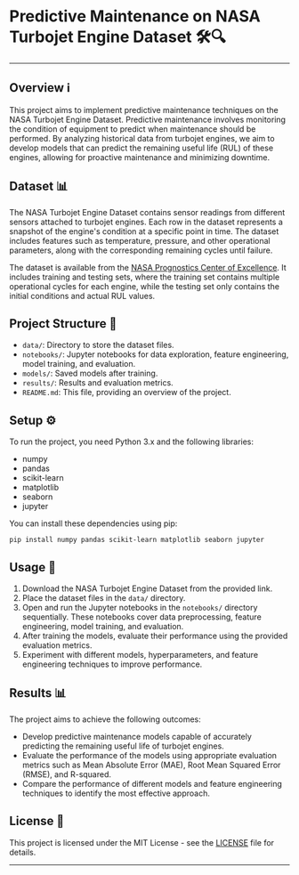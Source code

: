 # Predictive Maintenance on NASA Turbojet Engine Dataset 🛠️🔍
---
## Overview ℹ️
This project aims to implement predictive maintenance techniques on the NASA Turbojet Engine Dataset. Predictive maintenance involves monitoring the condition of equipment to predict when maintenance should be performed. By analyzing historical data from turbojet engines, we aim to develop models that can predict the remaining useful life (RUL) of these engines, allowing for proactive maintenance and minimizing downtime.

## Dataset 📊
The NASA Turbojet Engine Dataset contains sensor readings from different sensors attached to turbojet engines. Each row in the dataset represents a snapshot of the engine's condition at a specific point in time. The dataset includes features such as temperature, pressure, and other operational parameters, along with the corresponding remaining cycles until failure.

The dataset is available from the [NASA Prognostics Center of Excellence](https://ti.arc.nasa.gov/tech/dash/groups/pcoe/prognostic-data-repository/#turbofan). It includes training and testing sets, where the training set contains multiple operational cycles for each engine, while the testing set only contains the initial conditions and actual RUL values.

## Project Structure 📂
- `data/`: Directory to store the dataset files.
- `notebooks/`: Jupyter notebooks for data exploration, feature engineering, model training, and evaluation.
- `models/`: Saved models after training.
- `results/`: Results and evaluation metrics.
- `README.md`: This file, providing an overview of the project.

## Setup ⚙️
To run the project, you need Python 3.x and the following libraries:
- numpy
- pandas
- scikit-learn
- matplotlib
- seaborn
- jupyter

You can install these dependencies using pip:

```
pip install numpy pandas scikit-learn matplotlib seaborn jupyter
```

## Usage 🚀
1. Download the NASA Turbojet Engine Dataset from the provided link.
2. Place the dataset files in the `data/` directory.
3. Open and run the Jupyter notebooks in the `notebooks/` directory sequentially. These notebooks cover data preprocessing, feature engineering, model training, and evaluation.
4. After training the models, evaluate their performance using the provided evaluation metrics.
5. Experiment with different models, hyperparameters, and feature engineering techniques to improve performance.

## Results 📊
The project aims to achieve the following outcomes:
- Develop predictive maintenance models capable of accurately predicting the remaining useful life of turbojet engines.
- Evaluate the performance of the models using appropriate evaluation metrics such as Mean Absolute Error (MAE), Root Mean Squared Error (RMSE), and R-squared.
- Compare the performance of different models and feature engineering techniques to identify the most effective approach.

## License 📜
This project is licensed under the MIT License - see the [LICENSE](LICENSE) file for details.

---
